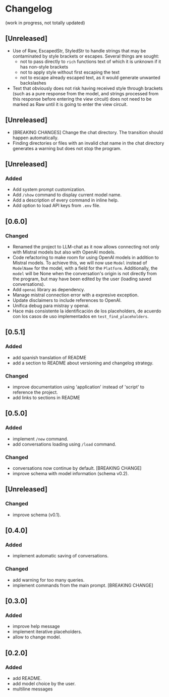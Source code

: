 # Changelog

(work in progress, not totally updated)

## [Unreleased]
- Use of Raw, EscapedStr, StyledStr to handle strings that may be contaminated by style brackets or escapes. Several things are sought:
  - not to pass directly to `rich` functions text of which it is unknown if it has non-style brackets
  - not to apply style without first escaping the text
  - not to escape already escaped text, as it would generate unwanted backslashes
- Text that obviously does not risk having received style through brackets (such as a pure response from the model, and strings processed from this response before entering the view circuit) does not need to be marked as Raw until it is going to enter the view circuit.


## [Unreleased]
- [BREAKING CHANGES] Change the chat directory. The transition should happen automatically.
- Finding directories or files with an invalid chat name in the chat directory generates a warning but does not stop the program.


## [Unreleased]

### Added

- Add system prompt customization.
- Add `/show` command to display current model name.
- Add a description of every command in inline help.
- Add option to load API keys from `.env` file.

## [0.6.0]

### Changed

- Renamed the project to LLM-chat as it now allows connecting not only with Mistral models but also with OpenAI models.
- Code refactoring to make room for using OpenAI models in addition to Mistral models. To achieve this, we will now use `Model` instead of `ModelName` for the model, with a field for the `Platform`. Additionally, the `model` will be None when the conversation's origin is not directly from the program, but may have been edited by the user (loading saved conversations).
- Add `openai` library as dependency.
- Manage mistral connection error with a expresive exception.
- Update disclaimers to include references to OpenAI.
- Unifica debug para mistray y openai.
- Hace más consistente la identificación de los placeholders, de acuerdo con los casos de uso implementados en `test_find_placeholders`.

## [0.5.1]

### Added

- add spanish translation of README
- add a section to README about versioning and changelog strategy.

### Changed

- improve documentation using 'application' instead of 'script' to reference the project.
- add links to sections in README


## [0.5.0]

### Added

- implement `/new` command.
- add conversations loading using `/load` command.

### Changed

- conversations now continue by default. [BREAKING CHANGE]
- improve schema with model information (schema v0.2).

## [Unreleased]

### Changed

- improve schema (v0.1).

## [0.4.0]

### Added

- implement automatic saving of conversations.

### Changed

- add warning for too many queries.
- implement commands from the main prompt. [BREAKING CHANGE]

## [0.3.0]

### Added

-  improve help message
-  implement iterative placeholders.
-  allow to change model.

## [0.2.0]

### Added

- add README.
- add model choice by the user.
- multiline messages
